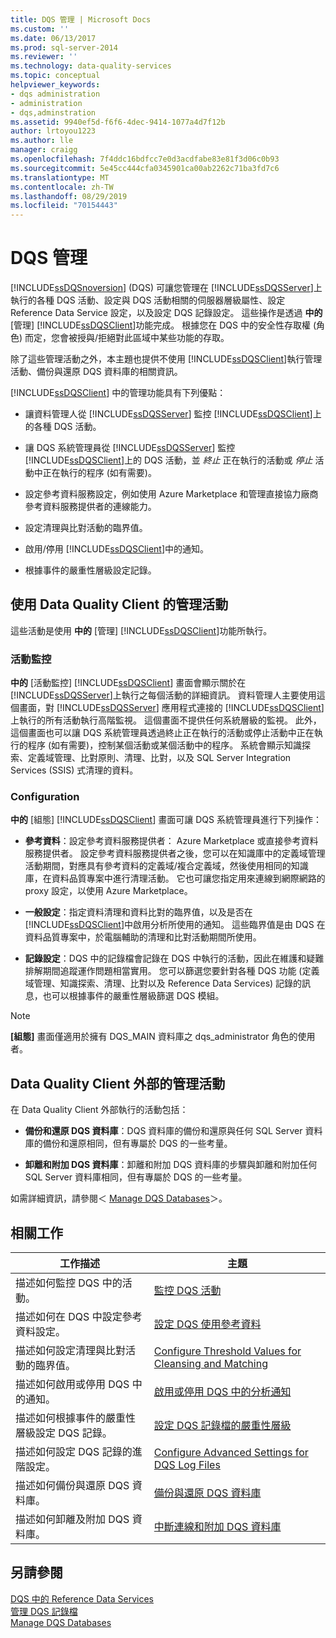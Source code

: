 ```yaml
---
title: DQS 管理 | Microsoft Docs
ms.custom: ''
ms.date: 06/13/2017
ms.prod: sql-server-2014
ms.reviewer: ''
ms.technology: data-quality-services
ms.topic: conceptual
helpviewer_keywords:
- dqs administration
- administration
- dqs,adminstration
ms.assetid: 9940ef5d-f6f6-4dec-9414-1077a4d7f12b
author: lrtoyou1223
ms.author: lle
manager: craigg
ms.openlocfilehash: 7f4ddc16bdfcc7e0d3acdfabe83e81f3d06c0b93
ms.sourcegitcommit: 5e45cc444cfa0345901ca00ab2262c71ba3fd7c6
ms.translationtype: MT
ms.contentlocale: zh-TW
ms.lasthandoff: 08/29/2019
ms.locfileid: "70154443"
---
```

# <a name="dqs-administration"></a>DQS 管理
  [!INCLUDE[ssDQSnoversion](../includes/ssdqsnoversion-md.md)] (DQS) 可讓您管理在 [!INCLUDE[ssDQSServer](../includes/ssdqsserver-md.md)]上執行的各種 DQS 活動、設定與 DQS 活動相關的伺服器層級屬性、設定 Reference Data Service 設定，以及設定 DQS 記錄設定。 這些操作是透過 **中的** [管理] [!INCLUDE[ssDQSClient](../includes/ssdqsclient-md.md)]功能完成。 根據您在 DQS 中的安全性存取權 (角色) 而定，您會被授與/拒絕對此區域中某些功能的存取。  
  
 除了這些管理活動之外，本主題也提供不使用 [!INCLUDE[ssDQSClient](../includes/ssdqsclient-md.md)]執行管理活動、備份與還原 DQS 資料庫的相關資訊。  
  
 [!INCLUDE[ssDQSClient](../includes/ssdqsclient-md.md)] 中的管理功能具有下列優點：  
  
-   讓資料管理人從 [!INCLUDE[ssDQSServer](../includes/ssdqsserver-md.md)] 監控 [!INCLUDE[ssDQSClient](../includes/ssdqsclient-md.md)]上的各種 DQS 活動。  
  
-   讓 DQS 系統管理員從 [!INCLUDE[ssDQSServer](../includes/ssdqsserver-md.md)] 監控 [!INCLUDE[ssDQSClient](../includes/ssdqsclient-md.md)]上的 DQS 活動，並 *終止* 正在執行的活動或 *停止* 活動中正在執行的程序 (如有需要)。  
  
-   設定參考資料服務設定，例如使用 Azure Marketplace 和管理直接協力廠商參考資料服務提供者的連線能力。  
  
-   設定清理與比對活動的臨界值。  
  
-   啟用/停用 [!INCLUDE[ssDQSClient](../includes/ssdqsclient-md.md)]中的通知。  
  
-   根據事件的嚴重性層級設定記錄。  
  
##  <a name="AdminUsingClent"></a> 使用 Data Quality Client 的管理活動  
 這些活動是使用 **中的** [管理] [!INCLUDE[ssDQSClient](../includes/ssdqsclient-md.md)]功能所執行。  
  
### <a name="activity-monitoring"></a>活動監控  
 **中的** [活動監控] [!INCLUDE[ssDQSClient](../includes/ssdqsclient-md.md)] 畫面會顯示關於在 [!INCLUDE[ssDQSServer](../includes/ssdqsserver-md.md)]上執行之每個活動的詳細資訊。 資料管理人主要使用這個畫面，對 [!INCLUDE[ssDQSServer](../includes/ssdqsserver-md.md)] 應用程式連接的 [!INCLUDE[ssDQSClient](../includes/ssdqsclient-md.md)] 上執行的所有活動執行高階監視。 這個畫面不提供任何系統層級的監視。 此外，這個畫面也可以讓 DQS 系統管理員透過終止正在執行的活動或停止活動中正在執行的程序 (如有需要)，控制某個活動或某個活動中的程序。 系統會顯示知識探索、定義域管理、比對原則、清理、比對，以及 SQL Server Integration Services (SSIS) 式清理的資料。  
  
### <a name="configuration"></a>Configuration  
 **中的** [組態] [!INCLUDE[ssDQSClient](../includes/ssdqsclient-md.md)] 畫面可讓 DQS 系統管理員進行下列操作：  
  
-   **參考資料**：設定參考資料服務提供者： Azure Marketplace 或直接參考資料服務提供者。 設定參考資料服務提供者之後，您可以在知識庫中的定義域管理活動期間，對應具有參考資料的定義域/複合定義域，然後使用相同的知識庫，在資料品質專案中進行清理活動。 它也可讓您指定用來連線到網際網路的 proxy 設定，以使用 Azure Marketplace。  
  
-   **一般設定**：指定資料清理和資料比對的臨界值，以及是否在 [!INCLUDE[ssDQSClient](../includes/ssdqsclient-md.md)]中啟用分析所使用的通知。 這些臨界值是由 DQS 在資料品質專案中，於電腦輔助的清理和比對活動期間所使用。  
  
-   **記錄設定**：DQS 中的記錄檔會記錄在 DQS 中執行的活動，因此在維護和疑難排解期間追蹤運作問題相當實用。 您可以篩選您要針對各種 DQS 功能 (定義域管理、知識探索、清理、比對以及 Reference Data Services) 記錄的訊息，也可以根據事件的嚴重性層級篩選 DQS 模組。  
  
> [!NOTE]  
>  **[組態]** 畫面僅適用於擁有 DQS_MAIN 資料庫之 dqs_administrator 角色的使用者。  
  
##  <a name="AdminOutsideClient"></a> Data Quality Client 外部的管理活動  
 在 Data Quality Client 外部執行的活動包括：  
  
-   **備份和還原 DQS 資料庫**：DQS 資料庫的備份和還原與任何 SQL Server 資料庫的備份和還原相同，但有專屬於 DQS 的一些考量。  
  
-   **卸離和附加 DQS 資料庫**：卸離和附加 DQS 資料庫的步驟與卸離和附加任何 SQL Server 資料庫相同，但有專屬於 DQS 的一些考量。  
  
 如需詳細資訊，請參閱＜ [Manage DQS Databases](../../2014/data-quality-services/manage-dqs-databases.md)＞。  
  
## <a name="related-tasks"></a>相關工作  
  
|工作描述|主題|  
|----------------------|-----------|  
|描述如何監控 DQS 中的活動。|[監控 DQS 活動](../../2014/data-quality-services/monitor-dqs-activities.md)|  
|描述如何在 DQS 中設定參考資料設定。|[設定 DQS 使用參考資料](../../2014/data-quality-services/configure-dqs-to-use-reference-data.md)|  
|描述如何設定清理與比對活動的臨界值。|[Configure Threshold Values for Cleansing and Matching](../../2014/data-quality-services/configure-threshold-values-for-cleansing-and-matching.md)|  
|描述如何啟用或停用 DQS 中的通知。|[啟用或停用 DQS 中的分析通知](../../2014/data-quality-services/enable-or-disable-profiling-notifications-in-dqs.md)|  
|描述如何根據事件的嚴重性層級設定 DQS 記錄。|[設定 DQS 記錄檔的嚴重性層級](../../2014/data-quality-services/configure-severity-levels-for-dqs-log-files.md)|  
|描述如何設定 DQS 記錄的進階設定。|[Configure Advanced Settings for DQS Log Files](../../2014/data-quality-services/configure-advanced-settings-for-dqs-log-files.md)|  
|描述如何備份與還原 DQS 資料庫。|[備份與還原 DQS 資料庫](../../2014/data-quality-services/backing-up-and-restoring-dqs-databases.md)|  
|描述如何卸離及附加 DQS 資料庫。|[中斷連線和附加 DQS 資料庫](../../2014/data-quality-services/detaching-and-attaching-dqs-databases.md)|  
  
## <a name="see-also"></a>另請參閱  
 [DQS 中的 Reference Data Services](../../2014/data-quality-services/reference-data-services-in-dqs.md)   
 [管理 DQS 記錄檔](../../2014/data-quality-services/manage-dqs-log-files.md)   
 [Manage DQS Databases](../../2014/data-quality-services/manage-dqs-databases.md)  
  
  
